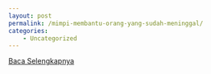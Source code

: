 ```yaml
---
layout: post
permalink: /mimpi-membantu-orang-yang-sudah-meninggal/
categories:
    - Uncategorized
---
```


[Baca Selengkapnya](/07)